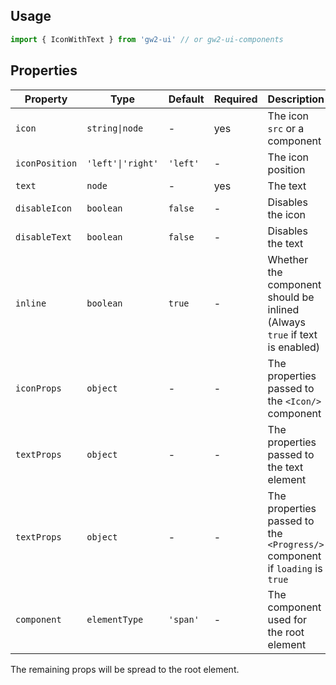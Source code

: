 ## Usage

```js
import { IconWithText } from 'gw2-ui' // or gw2-ui-components
```

## Properties

| Property       | Type              | Default  | Required | Description                                                                 |
| -------------- | ----------------- | -------- | -------- | --------------------------------------------------------------------------- |
| `icon`         | `string\|node`    | -        | yes      | The icon `src` or a component                                               |
| `iconPosition` | `'left'\|'right'` | `'left'` | -        | The icon position                                                           |
| `text`         | `node`            | -        | yes      | The text                                                                    |
| `disableIcon`  | `boolean`         | `false`  | -        | Disables the icon                                                           |
| `disableText`  | `boolean`         | `false`  | -        | Disables the text                                                           |
| `inline`       | `boolean`         | `true`   | -        | Whether the component should be inlined (Always `true` if text is enabled)  |
| `iconProps`    | `object`          | -        | -        | The properties passed to the `<Icon/>` component                            |
| `textProps`    | `object`          | -        | -        | The properties passed to the text element                                   |
| `textProps`    | `object`          | -        | -        | The properties passed to the `<Progress/>` component if `loading` is `true` |
| `component`    | `elementType`     | `'span'` | -        | The component used for the root element                                     |

The remaining props will be spread to the root element.
